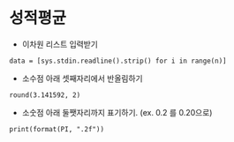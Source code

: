 # 성적평균
- 이차원 리스트 입력받기

```
data = [sys.stdin.readline().strip() for i in range(n)]

```

- 소수점 아래 셋째자리에서 반올림하기

```
round(3.141592, 2)

```

- 소숫점 아래 둘쨋자리까지 표기하기. (ex. 0.2 를 0.20으로)

```
print(format(PI, ".2f"))

```
